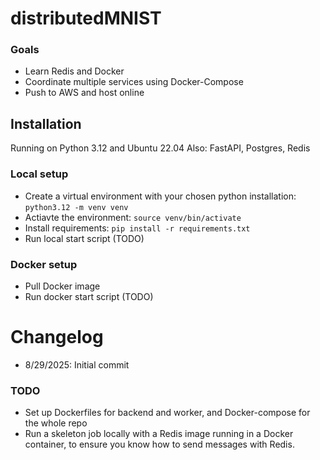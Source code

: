 # distributedMNIST

### Goals
- Learn Redis and Docker
- Coordinate multiple services using Docker-Compose
- Push to AWS and host online

## Installation

Running on Python 3.12 and Ubuntu 22.04
Also: FastAPI, Postgres, Redis

### Local setup

- Create a virtual environment with your chosen python installation: `python3.12 -m venv venv`
- Actiavte the environment: `source venv/bin/activate`
- Install requirements: `pip install -r requirements.txt`
- Run local start script (TODO)

### Docker setup

- Pull Docker image 
- Run docker start script (TODO)

# Changelog
- 8/29/2025: Initial commit

### TODO
- Set up Dockerfiles for backend and worker, and Docker-compose for the whole repo
- Run a skeleton job locally with a Redis image running in a Docker container, to ensure you know how to send messages with Redis. 